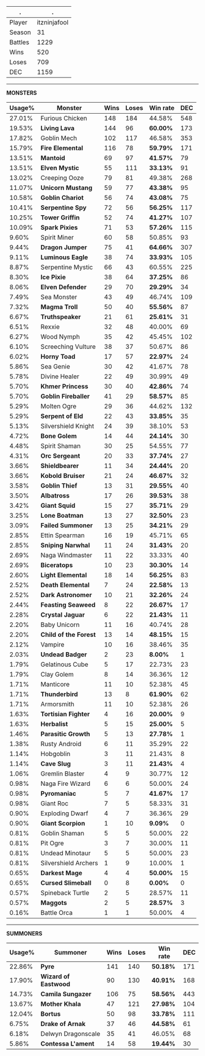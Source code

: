 .|.
|-|-
Player|itzninjafool
Season|31
Battles|1229
Wins|520
Loses|709
DEC|1159

---
**MONSTERS**

Usage%|Monster|Wins|Loses|Win rate|DEC|
-|-|-|-|-|-|
27.01%|Furious Chicken|148|184|44.58%|548|
19.53%|**Living Lava**|144|96|**60.00%**|173|
17.82%|Goblin Mech|102|117|46.58%|353|
15.79%|**Fire Elemental**|116|78|**59.79%**|171|
13.51%|**Mantoid**|69|97|**41.57%**|79|
13.51%|**Elven Mystic**|55|111|**33.13%**|91|
13.02%|Creeping Ooze|79|81|49.38%|268|
11.07%|**Unicorn Mustang**|59|77|**43.38%**|95|
10.58%|**Goblin Chariot**|56|74|**43.08%**|75|
10.41%|**Serpentine Spy**|72|56|**56.25%**|117|
10.25%|**Tower Griffin**|52|74|**41.27%**|107|
10.09%|**Spark Pixies**|71|53|**57.26%**|115|
9.60%|Spirit Miner|60|58|50.85%|93|
9.44%|**Dragon Jumper**|75|41|**64.66%**|307|
9.11%|**Luminous Eagle**|38|74|**33.93%**|105|
8.87%|Serpentine Mystic|66|43|60.55%|225|
8.30%|**Ice Pixie**|38|64|**37.25%**|86|
8.06%|**Elven Defender**|29|70|**29.29%**|34|
7.49%|Sea Monster|43|49|46.74%|109|
7.32%|**Magma Troll**|50|40|**55.56%**|87|
6.67%|**Truthspeaker**|21|61|**25.61%**|31|
6.51%|Rexxie|32|48|40.00%|69|
6.27%|Wood Nymph|35|42|45.45%|102|
6.10%|Screeching Vulture|38|37|50.67%|86|
6.02%|**Horny Toad**|17|57|**22.97%**|24|
5.86%|Sea Genie|30|42|41.67%|78|
5.78%|Divine Healer|22|49|30.99%|49|
5.70%|**Khmer Princess**|30|40|**42.86%**|74|
5.70%|**Goblin Fireballer**|41|29|**58.57%**|85|
5.29%|Molten Ogre|29|36|44.62%|132|
5.29%|**Serpent of Eld**|22|43|**33.85%**|35|
5.13%|Silvershield Knight|24|39|38.10%|53|
4.72%|**Bone Golem**|14|44|**24.14%**|30|
4.48%|Spirit Shaman|30|25|54.55%|77|
4.31%|**Orc Sergeant**|20|33|**37.74%**|27|
3.66%|**Shieldbearer**|11|34|**24.44%**|20|
3.66%|**Kobold Bruiser**|21|24|**46.67%**|32|
3.58%|**Goblin Thief**|13|31|**29.55%**|40|
3.50%|**Albatross**|17|26|**39.53%**|38|
3.42%|**Giant Squid**|15|27|**35.71%**|29|
3.25%|**Lone Boatman**|13|27|**32.50%**|23|
3.09%|**Failed Summoner**|13|25|**34.21%**|29|
2.85%|Ettin Spearman|16|19|45.71%|65|
2.85%|**Sniping Narwhal**|11|24|**31.43%**|20|
2.69%|Naga Windmaster|11|22|33.33%|40|
2.69%|**Biceratops**|10|23|**30.30%**|14|
2.60%|**Light Elemental**|18|14|**56.25%**|83|
2.52%|**Death Elemental**|7|24|**22.58%**|13|
2.52%|**Dark Astronomer**|10|21|**32.26%**|24|
2.44%|**Feasting Seaweed**|8|22|**26.67%**|17|
2.28%|**Crystal Jaguar**|6|22|**21.43%**|11|
2.20%|Baby Unicorn|11|16|40.74%|28|
2.20%|**Child of the Forest**|13|14|**48.15%**|15|
2.12%|Vampire|10|16|38.46%|35|
2.03%|**Undead Badger**|2|23|**8.00%**|1|
1.79%|Gelatinous Cube|5|17|22.73%|23|
1.79%|Clay Golem|8|14|36.36%|12|
1.71%|Manticore|11|10|52.38%|45|
1.71%|**Thunderbird**|13|8|**61.90%**|62|
1.71%|Armorsmith|11|10|52.38%|26|
1.63%|**Tortisian Fighter**|4|16|**20.00%**|9|
1.63%|**Herbalist**|5|15|**25.00%**|5|
1.46%|**Parasitic Growth**|5|13|**27.78%**|1|
1.38%|Rusty Android|6|11|35.29%|22|
1.14%|Hobgoblin|3|11|21.43%|8|
1.14%|**Cave Slug**|3|11|**21.43%**|4|
1.06%|Gremlin Blaster|4|9|30.77%|12|
0.98%|Naga Fire Wizard|6|6|50.00%|24|
0.98%|**Pyromaniac**|5|7|**41.67%**|17|
0.98%|Giant Roc|7|5|58.33%|31|
0.90%|Exploding Dwarf|4|7|36.36%|29|
0.90%|**Giant Scorpion**|1|10|**9.09%**|0|
0.81%|Goblin Shaman|5|5|50.00%|22|
0.81%|Pit Ogre|3|7|30.00%|11|
0.81%|Undead Minotaur|5|5|50.00%|23|
0.81%|Silvershield Archers|1|9|10.00%|1|
0.65%|**Darkest Mage**|4|4|**50.00%**|15|
0.65%|**Cursed Slimeball**|0|8|**0.00%**|0|
0.57%|Spineback Turtle|2|5|28.57%|11|
0.57%|**Maggots**|2|5|**28.57%**|3|
0.16%|Battle Orca|1|1|50.00%|4|

---
**SUMMONERS**

Usage%|Summoner|Wins|Loses|Win rate|DEC|
-|-|-|-|-|-|
22.86%|**Pyre**|141|140|**50.18%**|171|
17.90%|**Wizard of Eastwood**|90|130|**40.91%**|168|
14.73%|**Camila Sungazer**|106|75|**58.56%**|443|
13.67%|**Mother Khala**|47|121|**27.98%**|104|
12.04%|**Bortus**|50|98|**33.78%**|111|
6.75%|**Drake of Arnak**|37|46|**44.58%**|61|
6.18%|Delwyn Dragonscale|35|41|46.05%|68|
5.86%|**Contessa L'ament**|14|58|**19.44%**|30|
